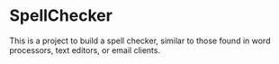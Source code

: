 # SpellChecker
This is a project to build a spell checker, similar to those found in word processors, text editors, or email clients.
